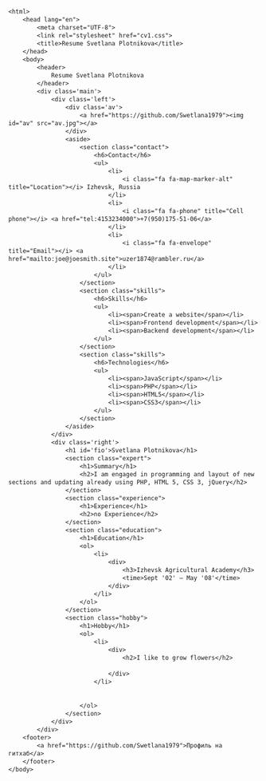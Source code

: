 <!DOCTYPE html>
	<html>
		<head lang="en">
			<meta charset="UTF-8">
			<link rel="stylesheet" href="cv1.css">
			<title>Resume Svetlana Plotnikova</title>
		</head>
		<body>
			<header>
				Resume Svetlana Plotnikova
			</header>
			<div class='main'>
				<div class='left'>
					<div class='av'>
						<a href="https://github.com/Swetlana1979"><img id="av" src="av.jpg"></a>
					</div>
					<aside>
						<section class="contact">
							<h6>Contact</h6>
							<ul>
								<li>
									<i class="fa fa-map-marker-alt" title="Location"></i> Izhevsk, Russia
								</li>
								<li>
									<i class="fa fa-phone" title="Cell phone"></i> <a href="tel:4153234000">+7(950)175-51-06</a>
								</li>
								<li>
									<i class="fa fa-envelope" title="Email"></i> <a href="mailto:joe@joesmith.site">uzer1874@rambler.ru</a>
								</li>                  
							</ul>
						</section>
						<section class="skills">
							<h6>Skills</h6>
							<ul>
								<li><span>Create a website</span></li>
								<li><span>Frontend development</span></li>
								<li><span>Backend development</span></li>
							</ul>
						</section>
						<section class="skills">
							<h6>Technologies</h6>
							<ul>
								<li><span>JavaScript</span></li>
								<li><span>PHP</span></li>
								<li><span>HTML5</span></li>
								<li><span>CSS3</span></li>
							</ul>
						</section>
					</aside>
				</div>
				<div class='right'>
					<h1 id='fio'>Svetlana Plotnikova</h1>
					<section class="expert">
						<h1>Summary</h1>
						<h2>I am engaged in programming and layout of new sections and updating already using PHP, HTML 5, CSS 3, jQuery</h2>
					</section>
					<section class="experience">
						<h1>Experience</h1>
						<h2>no Experience</h2>
					</section>
					<section class="education">
						<h1>Education</h1>
						<ol>
							<li>
								<div>
									<h3>Izhevsk Agricultural Academy</h3>
									<time>Sept '02' – May '08'</time>
								</div>                    
							</li> 
						</ol>
					</section>
					<section class="hobby">
						<h1>Hobby</h1>
						<ol>
							<li>
								<div>
									<h2>I like to grow flowers</h2>
									
								</div>                    
							</li> 
							
							
						</ol>
					</section>
				</div>
			</div>
		<footer>
			<a href="https://github.com/Swetlana1979">Профиль на гитхаб</a>
		</footer>
	</body>
</html>
